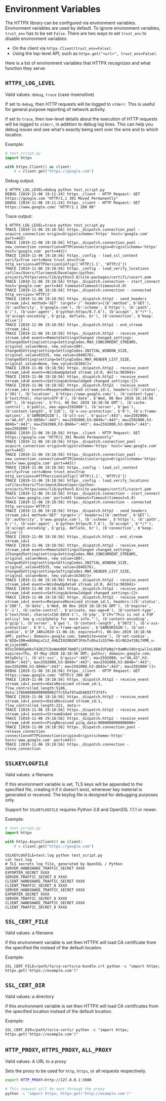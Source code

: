 Environment Variables
=====================

The HTTPX library can be configured via environment variables.
Environment variables are used by default. To ignore environment variables, `trust_env` has to be set `False`. There are two ways to set `trust_env` to disable environment variables:

* On the client via `httpx.Client(trust_env=False)`.
* Using the top-level API, such as `httpx.get("<url>", trust_env=False)`.

Here is a list of environment variables that HTTPX recognizes and what function they serve:

`HTTPX_LOG_LEVEL`
-----------------

Valid values: `debug`, `trace` (case-insensitive)

If set to `debug`, then HTTP requests will be logged to `stderr`. This is useful for general purpose reporting of network activity.

If set to `trace`, then low-level details about the execution of HTTP requests will be logged to `stderr`, in addition to debug log lines. This can help you debug issues and see what's exactly being sent over the wire and to which location.

Example:

```python
# test_script.py
import httpx

with httpx.Client() as client:
    r = client.get("https://google.com")
```

Debug output:

```console
$ HTTPX_LOG_LEVEL=debug python test_script.py
DEBUG [2019-11-06 19:11:24] httpx._client - HTTP Request: GET https://google.com "HTTP/1.1 301 Moved Permanently"
DEBUG [2019-11-06 19:11:24] httpx._client - HTTP Request: GET https://www.google.com/ "HTTP/1.1 200 OK"
```

Trace output:

```console
$ HTTPX_LOG_LEVEL=trace python test_script.py
TRACE [2019-11-06 19:18:56] httpx._dispatch.connection_pool - acquire_connection origin=Origin(scheme='https' host='google.com' port=443)
TRACE [2019-11-06 19:18:56] httpx._dispatch.connection_pool - new_connection connection=HTTPConnection(origin=Origin(scheme='https' host='google.com' port=443))
TRACE [2019-11-06 19:18:56] httpx._config - load_ssl_context verify=True cert=None trust_env=True http_versions=HTTPVersionConfig(['HTTP/1.1', 'HTTP/2'])
TRACE [2019-11-06 19:18:56] httpx._config - load_verify_locations cafile=/Users/florimond/Developer/python-projects/httpx/venv/lib/python3.8/site-packages/certifi/cacert.pem
TRACE [2019-11-06 19:18:56] httpx._dispatch.connection - start_connect host='google.com' port=443 timeout=Timeout(timeout=5.0)
TRACE [2019-11-06 19:18:56] httpx._dispatch.connection - connected http_version='HTTP/2'
TRACE [2019-11-06 19:18:56] httpx._dispatch.http2 - send_headers stream_id=1 method='GET' target='/' headers=[(b':method', b'GET'), (b':authority', b'google.com'), (b':scheme', b'https'), (b':path', b'/'), (b'user-agent', b'python-httpx/0.7.6'), (b'accept', b'*/*'), (b'accept-encoding', b'gzip, deflate, br'), (b'connection', b'keep-alive')]
TRACE [2019-11-06 19:18:56] httpx._dispatch.http2 - end_stream stream_id=1
TRACE [2019-11-06 19:18:56] httpx._dispatch.http2 - receive_event stream_id=0 event=<RemoteSettingsChanged changed_settings:{ChangedSetting(setting=SettingCodes.MAX_CONCURRENT_STREAMS, original_value=None, new_value=100), ChangedSetting(setting=SettingCodes.INITIAL_WINDOW_SIZE, original_value=65535, new_value=1048576), ChangedSetting(setting=SettingCodes.MAX_HEADER_LIST_SIZE, original_value=None, new_value=16384)}>
TRACE [2019-11-06 19:18:56] httpx._dispatch.http2 - receive_event stream_id=0 event=<WindowUpdated stream_id:0, delta:983041>
TRACE [2019-11-06 19:18:56] httpx._dispatch.http2 - receive_event stream_id=0 event=<SettingsAcknowledged changed_settings:{}>
TRACE [2019-11-06 19:18:56] httpx._dispatch.http2 - receive_event stream_id=1 event=<ResponseReceived stream_id:1, headers:[(b':status', b'301'), (b'location', b'https://www.google.com/'), (b'content-type', b'text/html; charset=UTF-8'), (b'date', b'Wed, 06 Nov 2019 18:18:56 GMT'), (b'expires', b'Fri, 06 Dec 2019 18:18:56 GMT'), (b'cache-control', b'public, max-age=2592000'), (b'server', b'gws'), (b'content-length', b'220'), (b'x-xss-protection', b'0'), (b'x-frame-options', b'SAMEORIGIN'), (b'alt-svc', b'quic=":443"; ma=2592000; v="46,43",h3-Q050=":443"; ma=2592000,h3-Q049=":443"; ma=2592000,h3-Q048=":443"; ma=2592000,h3-Q046=":443"; ma=2592000,h3-Q043=":443"; ma=2592000')]>
DEBUG [2019-11-06 19:18:56] httpx._client - HTTP Request: GET https://google.com "HTTP/2 301 Moved Permanently"
TRACE [2019-11-06 19:18:56] httpx._dispatch.connection_pool - acquire_connection origin=Origin(scheme='https' host='www.google.com' port=443)
TRACE [2019-11-06 19:18:56] httpx._dispatch.connection_pool - new_connection connection=HTTPConnection(origin=Origin(scheme='https' host='www.google.com' port=443))
TRACE [2019-11-06 19:18:56] httpx._config - load_ssl_context verify=True cert=None trust_env=True http_versions=HTTPVersionConfig(['HTTP/1.1', 'HTTP/2'])
TRACE [2019-11-06 19:18:56] httpx._config - load_verify_locations cafile=/Users/florimond/Developer/python-projects/httpx/venv/lib/python3.8/site-packages/certifi/cacert.pem
TRACE [2019-11-06 19:18:56] httpx._dispatch.connection - start_connect host='www.google.com' port=443 timeout=Timeout(timeout=5.0)
TRACE [2019-11-06 19:18:56] httpx._dispatch.connection - connected http_version='HTTP/2'
TRACE [2019-11-06 19:18:56] httpx._dispatch.http2 - send_headers stream_id=1 method='GET' target='/' headers=[(b':method', b'GET'), (b':authority', b'www.google.com'), (b':scheme', b'https'), (b':path', b'/'), (b'user-agent', b'python-httpx/0.7.6'), (b'accept', b'*/*'), (b'accept-encoding', b'gzip, deflate, br'), (b'connection', b'keep-alive')]
TRACE [2019-11-06 19:18:56] httpx._dispatch.http2 - end_stream stream_id=1
TRACE [2019-11-06 19:18:56] httpx._dispatch.http2 - receive_event stream_id=0 event=<RemoteSettingsChanged changed_settings:{ChangedSetting(setting=SettingCodes.MAX_CONCURRENT_STREAMS, original_value=None, new_value=100), ChangedSetting(setting=SettingCodes.INITIAL_WINDOW_SIZE, original_value=65535, new_value=1048576), ChangedSetting(setting=SettingCodes.MAX_HEADER_LIST_SIZE, original_value=None, new_value=16384)}>
TRACE [2019-11-06 19:18:56] httpx._dispatch.http2 - receive_event stream_id=0 event=<WindowUpdated stream_id:0, delta:983041>
TRACE [2019-11-06 19:18:56] httpx._dispatch.http2 - receive_event stream_id=0 event=<SettingsAcknowledged changed_settings:{}>
TRACE [2019-11-06 19:18:56] httpx._dispatch.http2 - receive_event stream_id=1 event=<ResponseReceived stream_id:1, headers:[(b':status', b'200'), (b'date', b'Wed, 06 Nov 2019 18:18:56 GMT'), (b'expires', b'-1'), (b'cache-control', b'private, max-age=0'), (b'content-type', b'text/html; charset=ISO-8859-1'), (b'p3p', b'CP="This is not a P3P policy! See g.co/p3phelp for more info."'), (b'content-encoding', b'gzip'), (b'server', b'gws'), (b'content-length', b'5073'), (b'x-xss-protection', b'0'), (b'x-frame-options', b'SAMEORIGIN'), (b'set-cookie', b'1P_JAR=2019-11-06-18; expires=Fri, 06-Dec-2019 18:18:56 GMT; path=/; domain=.google.com; SameSite=none'), (b'set-cookie', b'NID=190=m8G9qLxCz2_4HbZI02ON2HTJF4xTvOhoJiS57Hm-OJrNS2eY20LfXMR_u-mLjujeshW5-BTezI69OGpHksT4ZK2TCDsWeU0DF7AmDTjjXFOdj30eIUTpNq7r9aWRvI8UrqiwlIsLkE8Ee3t5PiIiVdSMUcji7dkavGlMUpkMXU8; expires=Thu, 07-May-2020 18:18:56 GMT; path=/; domain=.google.com; HttpOnly'), (b'alt-svc', b'quic=":443"; ma=2592000; v="46,43",h3-Q050=":443"; ma=2592000,h3-Q049=":443"; ma=2592000,h3-Q048=":443"; ma=2592000,h3-Q046=":443"; ma=2592000,h3-Q043=":443"; ma=2592000')]>
DEBUG [2019-11-06 19:18:56] httpx._client - HTTP Request: GET https://www.google.com/ "HTTP/2 200 OK"
TRACE [2019-11-06 19:18:56] httpx._dispatch.http2 - receive_event stream_id=1 event=<DataReceived stream_id:1, flow_controlled_length:5186, data:1f8b08000000000002ffc55af97adb4692ff3f4f>
TRACE [2019-11-06 19:18:56] httpx._dispatch.http2 - receive_event stream_id=1 event=<DataReceived stream_id:1, flow_controlled_length:221, data:>
TRACE [2019-11-06 19:18:56] httpx._dispatch.http2 - receive_event stream_id=1 event=<StreamEnded stream_id:1>
TRACE [2019-11-06 19:18:56] httpx._dispatch.http2 - receive_event stream_id=0 event=<PingReceived ping_data:0000000000000000>
TRACE [2019-11-06 19:18:56] httpx._dispatch.connection_pool - release_connection connection=HTTPConnection(origin=Origin(scheme='https' host='www.google.com' port=443))
TRACE [2019-11-06 19:18:56] httpx._dispatch.connection - close_connection
```

`SSLKEYLOGFILE`
-----------

Valid values: a filename

If this environment variable is set, TLS keys will be appended to the specified file, creating it if it doesn't exist, whenever key material is generated or received. The keylog file is designed for debugging purposes only.

Support for `SSLKEYLOGFILE` requires Python 3.8 and OpenSSL 1.1.1 or newer.

Example:

```python
# test_script.py
import httpx

with httpx.AsyncClient() as client:
    r = client.get("https://google.com")
```

```console
SSLKEYLOGFILE=test.log python test_script.py
cat test.log
# TLS secrets log file, generated by OpenSSL / Python
SERVER_HANDSHAKE_TRAFFIC_SECRET XXXX
EXPORTER_SECRET XXXX
SERVER_TRAFFIC_SECRET_0 XXXX
CLIENT_HANDSHAKE_TRAFFIC_SECRET XXXX
CLIENT_TRAFFIC_SECRET_0 XXXX
SERVER_HANDSHAKE_TRAFFIC_SECRET XXXX
EXPORTER_SECRET XXXX
SERVER_TRAFFIC_SECRET_0 XXXX
CLIENT_HANDSHAKE_TRAFFIC_SECRET XXXX
CLIENT_TRAFFIC_SECRET_0 XXXX
```

`SSL_CERT_FILE`
-----------

Valid values: a filename

if this environment variable is set then HTTPX will load
CA certificate from the specified file instead of the default
location.

Example:

```console
SSL_CERT_FILE=/path/to/ca-certs/ca-bundle.crt python -c "import httpx; httpx.get('https://example.com')"
```

`SSL_CERT_DIR`
-----------

Valid values: a directory

if this environment variable is set then HTTPX will load
CA certificates from the specified location instead of the default
location.

Example:

```console
SSL_CERT_DIR=/path/to/ca-certs/ python -c "import httpx; httpx.get('https://example.com')"
```

`HTTP_PROXY`, `HTTPS_PROXY`, `ALL_PROXY`
----------------------------------------

Valid values: A URL to a proxy

Sets the proxy to be used for `http`, `https`, or all requests respectively.

```bash
export HTTP_PROXY=http://127.0.0.1:3080

# This request will be sent through the proxy
python -c "import httpx; httpx.get('http://example.com')"
```
